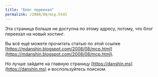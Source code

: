 ```yaml
---
title: "Блог переехал"
permalink: /2008/08/mcp.html
---
```

Эта страница больше не доступна по этому адресу, потому, что блог переехал на новый хостинг.

Вы всё ещё можете прочитать статью по этой ссылке [https://mdanshin.blogspot.com/2008/08/mcp.html](https://mdanshin.blogspot.com/2008/08/mcp.html).

Но лучше зайдите на главную страницу [https://danshin.ms](https://danshin.ms) и воспользуйтесь поиском.